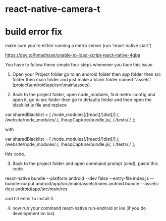 # react-native-camera-t

# build error fix
make sure you're either running a metro server (run 'react-native start')

https://dev.to/hmadhsan/unable-to-load-script-react-native-4gba


You have to follow these simple four steps whenever you face this issue

1) Open your Project folder go to an android folder then app folder then src folder then main folder and just make a blank folder named "assets".(project\android\app\src\main\assets).

2) Back to the project folder, open node_modules, find metro-config and open it, go to src folder then go to defaults folder and then open the blacklist.js file and replace

var sharedBlacklist = [
/node_modules[/\]react[/\]dist[/\]./,
/website\/node_modules\/./,
/heapCapture\/bundle.js/,
/.\/tests\/./
];

with

var sharedBlacklist = [
/node_modules[\/\]react[\/\]dist[\/\]./,
/website\/node_modules\/./,
/heapCapture\/bundle.js/,
/.\/tests\/./
];

this code.

3) Back to the project folder and open command prompt (cmd), paste this code

react-native bundle --platform android --dev false --entry-file index.js --bundle-output android/app/src/main/assets/index.android.bundle --assets-dest android/app/src/main/res

and hit enter to install it.

4) now run your command react-native run-android or ios (if you do development on ios).
